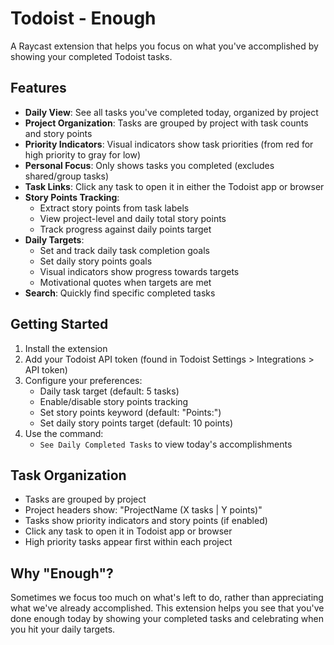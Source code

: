# Todoist - Enough

A Raycast extension that helps you focus on what you've accomplished by showing your completed Todoist tasks.

## Features

- **Daily View**: See all tasks you've completed today, organized by project
- **Project Organization**: Tasks are grouped by project with task counts and story points
- **Priority Indicators**: Visual indicators show task priorities (from red for high priority to gray for low)
- **Personal Focus**: Only shows tasks you completed (excludes shared/group tasks)
- **Task Links**: Click any task to open it in either the Todoist app or browser
- **Story Points Tracking**: 
  - Extract story points from task labels
  - View project-level and daily total story points
  - Track progress against daily points target
- **Daily Targets**:
  - Set and track daily task completion goals
  - Set daily story points goals
  - Visual indicators show progress towards targets
  - Motivational quotes when targets are met
- **Search**: Quickly find specific completed tasks

## Getting Started

1. Install the extension
2. Add your Todoist API token (found in Todoist Settings > Integrations > API token)
3. Configure your preferences:
   - Daily task target (default: 5 tasks)
   - Enable/disable story points tracking
   - Set story points keyword (default: "Points:")
   - Set daily story points target (default: 10 points)
4. Use the command:
   - `See Daily Completed Tasks` to view today's accomplishments

## Task Organization

- Tasks are grouped by project
- Project headers show: "ProjectName (X tasks | Y points)"
- Tasks show priority indicators and story points (if enabled)
- Click any task to open it in Todoist app or browser
- High priority tasks appear first within each project

## Why "Enough"?

Sometimes we focus too much on what's left to do, rather than appreciating what we've already accomplished. This extension helps you see that you've done enough today by showing your completed tasks and celebrating when you hit your daily targets.
